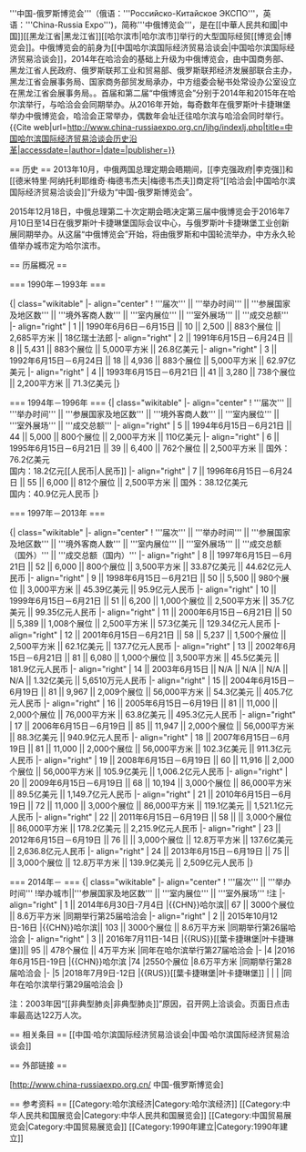 '''中国-俄罗斯博览会'''（俄语：'''Российско-Китайское ЭКСПО'''，英语：'''China-Russia Expo''')，简称'''中俄博览会'''，是在[[中華人民共和國|中国]][[黑龙江省|黑龙江省]][[哈尔滨市|哈尔滨市]]举行的大型国际经贸[[博览会|博览会]]。中俄博览会的前身为[[中国哈尔滨国际经济贸易洽谈会|中国哈尔滨国际经济贸易洽谈会]]，2014年在哈洽会的基础上升级为中俄博览会，由中国商务部、黑龙江省人民政府、俄罗斯联邦工业和贸易部、俄罗斯联邦经济发展部联合主办，黑龙江省会展事务局、国家商务部贸发局承办，中方组委会秘书处常设办公室设立在黑龙江省会展事务局。。首届和第二届“中俄博览会”分别于2014年和2015年在哈尔滨举行，与哈洽会会同期举办。从2016年开始，每奇数年在俄罗斯叶卡捷琳堡举办中俄博览会，哈洽会正常举办，偶数年会址迁往哈尔滨与哈洽会同时举行。<ref>{{Cite web|url=http://www.china-russiaexpo.org.cn/ljhg/indexlj.php|title=中国哈尔滨国际经济贸易洽谈会历史沿革|accessdate=|author=|date=|publisher=}}</ref>

== 历史 ==
2013年10月，中俄两国总理定期会晤期间，[[李克强政府|李克强]]和[[德米特里·阿纳托利耶维奇·梅德韦杰夫|梅德韦杰夫]]商定将“[[哈洽会|中国哈尔滨国际经济贸易洽谈会]]”升级为“中国-俄罗斯博览会”。

2015年12月18日，中俄总理第二十次定期会晤决定第三届中俄博览会于2016年7月10日至14日在俄罗斯叶卡捷琳堡国际会议中心，与俄罗斯叶卡捷琳堡工业创新展同期举办。从这届“中俄博览会”开始，将由俄罗斯和中国轮流举办，中方永久轮值举办城市定为哈尔滨市。

== 历届概况 ==

=== 1990年－1993年 ===

{| class="wikitable"
|- align="center"
! '''届次''' || '''举办时间''' || '''参展国家及地区数''' || '''境外客商人数''' || '''室内展位''' || '''室外展场''' || '''成交总额'''
|- align="right"
| 1 || 1990年6月6日－6月15日 || 10 || 2,500 || 883个展位 || 2,685平方米 || 18亿瑞士法郎
|- align="right"
| 2 || 1991年6月15日－6月24日 || 8 || 5,431 || 883个展位 || 5,000平方米 || 26.8亿美元
|- align="right"
| 3 || 1992年6月15日－6月24日 || 18 || 4,936 || 883个展位 || 5,000平方米 || 62.97亿美元
|- align="right"
| 4 || 1993年6月15日－6月21日 || 41 || 3,280 || 738个展位 || 2,200平方米 || 71.3亿美元
|}

=== 1994年－1996年 ===
{| class="wikitable"
|- align="center"
! '''届次''' || '''举办时间''' || '''参展国家及地区数''' || '''境外客商人数''' || '''室内展位''' || '''室外展场''' || '''成交总额'''
|- align="right"
| 5 || 1994年6月15日－6月21日 || 44 || 5,000 || 800个展位 || 2,000平方米 || 110亿美元
|- align="right"
| 6 || 1995年6月15日－6月21日 || 39 || 6,400 || 762个展位 || 2,500平方米 || 国外：76.2亿美元<br/>国内：18.2亿元[[人民币|人民币]]
|- align="right"
| 7 || 1996年6月15日－6月24日 || 55 || 6,000 || 812个展位 || 2,500平方米 || 国外：38.12亿美元<br/>国内：40.9亿元人民币
|}

=== 1997年－2013年 ===

{| class="wikitable"
|- align="center"
! '''届次''' || '''举办时间''' || '''参展国家及地区数''' || '''境外客商人数''' || '''室内展位''' || '''室外展场''' || '''成交总额（国外）''' || '''成交总额（国内）''' 
|- align="right"
| 8 || 1997年6月15日－6月21日 || 52 || 6,000 || 800个展位 || 3,500平方米 || 33.87亿美元 || 44.62亿元人民币
|- align="right"
| 9 || 1998年6月15日－6月21日 || 50 || 5,500 || 980个展位 || 3,000平方米 || 45.39亿美元 || 95.9亿元人民币
|- align="right"
| 10 || 1999年6月15日－6月21日 || 51 || 6,200 || 1,000个展位 || 2,500平方米 || 35.7亿美元 || 99.35亿元人民币
|- align="right"
| 11 || 2000年6月15日－6月21日 || 50 || 5,389 || 1,008个展位 || 2,500平方米 || 57.3亿美元 || 129.34亿元人民币
|- align="right"
| 12 || 2001年6月15日－6月21日 || 58 || 5,237 || 1,500个展位 || 2,500平方米 || 62.1亿美元 || 137.7亿元人民币
|- align="right"
| 13 || 2002年6月15日－6月21日 || 81 || 6,080 || 1,000个展位 || 3,500平方米 || 45.5亿美元 || 181.9亿元人民币
|- align="right"
| 14 || 2003年6月15日 || N/A || N/A || N/A || N/A || 1.32亿美元 || 5,6510万元人民币
|- align="right"
| 15 || 2004年6月15日－6月19日 || 81 || 9,967 || 2,009个展位 || 56,000平方米 || 54.3亿美元 || 405.7亿元人民币
|- align="right"
| 16 || 2005年6月15日－6月19日 || 81 || 11,000 || 2,000个展位 || 76,000平方米 || 63.8亿美元 || 495.3亿元人民币
|- align="right"
| 17 || 2006年6月15日－6月19日 || 85 || 11,947 || 2,000个展位 || 56,000平方米 || 88.3亿美元 || 940.9亿元人民币
|- align="right"
| 18 || 2007年6月15日－6月19日 || 81 || 11,000 || 2,000个展位 || 56,000平方米 || 102.3亿美元 || 911.3亿元人民币
|- align="right"
| 19 || 2008年6月15日－6月19日 || 60 || 11,916 || 2,000个展位 || 56,000平方米 || 105.9亿美元 || 1,006.2亿元人民币
|- align="right"
| 20 || 2009年6月15日－6月19日 || 68 || 10,194 || 3,000个展位 || 86,000平方米 || 89.5亿美元 || 1,149.7亿元人民币
|- align="right"
| 21 || 2010年6月15日－6月19日 || 72 || 11,000 || 3,000个展位 || 86,000平方米 || 119.1亿美元 || 1,521.1亿元人民币
|- align="right"
| 22 || 2011年6月15日－6月19日 || 58 ||  || 3,000个展位 || 86,000平方米 || 178.2亿美元 || 2,215.9亿元人民币
|- align="right"
| 23 || 2012年6月15日－6月19日 || 76 ||  || 3,000个展位 || 12.8万平方米 || 137.6亿美元 || 2,636.8亿元人民币
|- align="right"
| 24 || 2013年6月15日－6月19日 || 75 ||  || 3,000个展位 || 12.8万平方米 || 139.9亿美元 || 2,509亿元人民币
|}

=== 2014年－ ===
{| class="wikitable"
|- align="center"
! '''届次''' || '''举办时间''' 
!举办城市||'''参展国家及地区数''' ||  '''室内展位''' || '''室外展场''' 
!注
|- align="right"
| 1 ||  2014年6月30日-7月4日 
|{{CHN}}哈尔滨|| 67 || 3000个展位 || 8.6万平方米 
|同期举行第25届哈洽会
|- align="right"
| 2 || 2015年10月12日-16日 
|{{CHN}}哈尔滨|| 103 || 3000个展位 || 8.6万平方米
|同期举行第26届哈洽会
|- align="right"
| 3 || 2016年7月11日-14日 
|{{RUS}}[[葉卡捷琳堡|叶卡捷琳堡]]|| 95 || 478个展位 || 4万平方米
|同年在哈尔滨举行第27届哈洽会
|-
|4
|2016年6月15日-19日
|{{CHN}}哈尔滨
|74
|2550个展位
|8.6万平方米
|同期举行第28届哈洽会
|-
|5
|2018年7月9日-12日
|{{RUS}}[[葉卡捷琳堡|叶卡捷琳堡]]
|
|
|
|同年在哈尔滨举行第29届哈洽会
|}

注：2003年因“[[非典型肺炎|非典型肺炎]]”原因，召开网上洽谈会。页面日点击率最高达122万人次。

== 相关条目 ==
[[中国·哈尔滨国际经济贸易洽谈会|中国·哈尔滨国际经济贸易洽谈会]]

== 外部链接 ==

[http://www.china-russiaexpo.org.cn/ 中国-俄罗斯博览会]

== 参考资料 ==
[[Category:哈尔滨经济|Category:哈尔滨经济]]
[[Category:中华人民共和国展览会|Category:中华人民共和国展览会]]
[[Category:中国贸易展览会|Category:中国贸易展览会]]
[[Category:1990年建立|Category:1990年建立]]